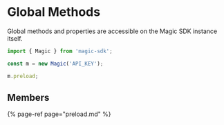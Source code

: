 # Global Methods

Global methods and properties are accessible on the Magic SDK instance itself.

```typescript
import { Magic } from 'magic-sdk';

const m = new Magic('API_KEY');

m.preload;
```

## Members

{% page-ref page="preload.md" %}



